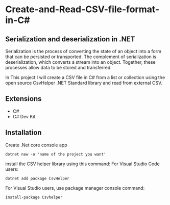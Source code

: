 # Create-and-Read-CSV-file-format-in-C#

## Serialization and deserialization in .NET

Serialization is the process of converting the state of an object into a form that can be persisted or transported. The complement of serialization is deserialization, which converts a stream into an object. Together, these processes allow data to be stored and transferred.

In This project I will  create a CSV file in C# from a list or collection using the open source CsvHelper .NET Standard library and read from external CSV. 

## Extensions
- C#
- C# Dev Kit
  

## Installation 
Create .Net core console app
```
dotnet new -o 'name of the project you want'
```

install the CSV helper library using this command:
For Visual Studio Code users:

```
dotnet add package CsvHelper
```
For Visual Studio users, use package manager console command:
```
Install-package Csvhelper
```
